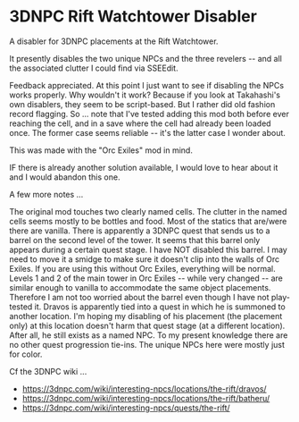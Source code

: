 # 3DNPC Rift Watchtower Disabler

A disabler for 3DNPC placements at the Rift Watchtower.

It presently disables the two unique NPCs and the three revelers -- and all the associated clutter I could find via SSEEdit.

Feedback appreciated. At this point I just want to see if disabling the NPCs works properly. Why wouldn't it work? Because if you look at Takahashi's own disablers, they seem to be script-based. But I rather did old fashion record flagging. So ... note that I've tested adding this mod both before ever reaching the cell, and in a save where the cell had already been loaded once. The former case seems reliable -- it's the latter case I wonder about.

This was made with the "Orc Exiles" mod in mind.

IF there is already another solution available, I would love to hear about it and I would abandon this one.

A few more notes ...

The original mod touches two clearly named cells. The clutter in the named cells seems mostly to be bottles and food. Most of the statics that are/were there are vanilla.
There is apparently a 3DNPC quest that sends us to a barrel on the second level of the tower. It seems that this barrel only appears during a certain quest stage. I have NOT disabled this barrel. I may need to move it a smidge to make sure it doesn't clip into the walls of Orc Exiles. If you are using this without Orc Exiles, everything will be normal.
Levels 1 and 2 of the main tower in Orc Exiles -- while very changed -- are similar enough to vanilla to accommodate the same object placements. Therefore I am not too worried about the barrel even though I have not play-tested it.
Dravos is apparently tied into a quest in which he is summoned to another location. I'm hoping my disabling of his placement (the placement only) at this location doesn't harm that quest stage (at a different location). After all, he still exists as a named NPC.
To my present knowledge there are no other quest progression tie-ins. The unique NPCs here were mostly just for color.

Cf the 3DNPC wiki ...

- https://3dnpc.com/wiki/interesting-npcs/locations/the-rift/dravos/
- https://3dnpc.com/wiki/interesting-npcs/locations/the-rift/batheru/
- https://3dnpc.com/wiki/interesting-npcs/quests/the-rift/
